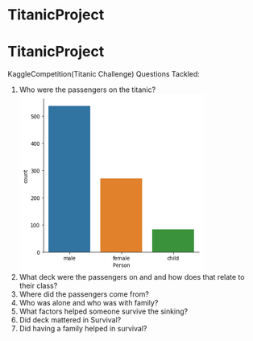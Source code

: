 # TitanicProject
# TitanicProject
KaggleCompetition(Titanic Challenge)
Questions Tackled: 
1. Who were the passengers on the titanic?
![PassengersOnTitanic](/Images/PeopleOnTitanic.png)
2. What deck were the passengers on and and how does that relate to their class?
3. Where did the passengers come from?
4. Who was alone and who was with family?
5. What factors helped someone survive the sinking?
6. Did deck mattered in Survival?
7. Did having a family helped in survival?
